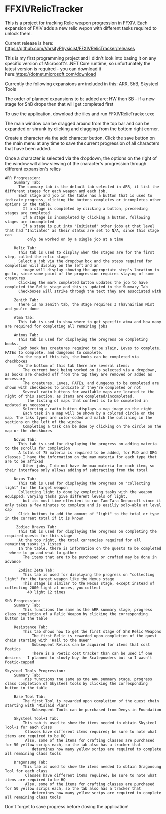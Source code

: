 # FFXIVRelicTracker
This is a project for tracking Relic weapon progression in FFXIV. Each expansion of FXIV adds a new relic wepon with different tasks required to unlock them.

Current release is here: https://github.com/VarsityPhysicist/FFXIVRelicTracker/releases

This is my first programming project and I didn't look into basing it on any specific version of Microsoft's .NET Core runtime, so unfortunately the latest version is required - you can download it here:https://dotnet.microsoft.com/download

Currently the following expansions are included in this: ARR, ShB, Skysteel Tools

The order of planned expansions to be added are: HW then SB - if a new stage for ShB drops then that will get completed first

To use the application, download the files and run FFXIVRelicTracker.exe
  
  The main window can be dragged around from the top bar and can be expanded or shrunk by clicking and dragging from the bottom right corner.
  
  Create a character via the add character button. Click the save button on the main menu at any time to save the current progression of all characters that have been added.
  
  Once a character is selected via the dropdown, the options on the right of the window will allow viewing of the character's progression through different expansion's relics
  
    ARR Progression:
        Summary Tab:
          The summary tab is the default tab selected in ARR, it list the different stages for each weapon and each job.
          Each stage and job in the table has a button that is used to indicate progress, clicking the buttons completes or incompletes other options in the table.
            If a stage is completed by clicking a button, preceeding stages are completed
            If a stage is incompleted by clicking a button, following stages are incompleted
            If a stage is put into "Initiated" other jobs at that level that had "Initiated" as their status are set to N/A, since this stage can 
              only be worked on by a single job at a time
    
        Relic Tab:
          This tab is used to display when the stages are for the first step, called the relic stage
          Select a job via the dropdown box and the steps required for completion will display on the left and an 
            image will display showing the appropriate step's location to go to, since some point of the progression requires slaying of some creatures
          Clicking the mark completed button updates the job to have completed the Relic stage and this is updated in the Summary Tab
          Checkboxes will strike through the text they are associated with
      
        Zenith Tab:
          There is no zenith tab, the stage requires 3 Thavnairian Mist and you're done
      
        Atma Tab:
          This tab is used to show where to get specific atma and how many are required for completing all remaining jobs
    
        Animus Tab:
          This tab is used for displaying the progress on completing books.
          Each book has creatures required to be slain, Leves to complete, FATEs to complete, and dungeons to complete.
          On the top of this tab, the books can be completed via checkboxes
          On the bottom of this tab there are several items:
            The current book being worked on is selected via a dropdown, as books are checked off from the top they are removed or added as necessary
            The creatures, Leves, FATEs, and dungeons to be completed are shown with checkboxes to indicate if they're completed or not
            Several radio buttons for available maps are located to the right of this section; as items are completed/incompleted, 
              the listing of maps that content is to be completed in updated as necessary
            Selecting a radio button displays a map image on the right
            Each task in a map will be shown by a colored circle on the map. The taks types are color-coded and match the outlining in the sections on the left of the window
            Completing a task can be done by clicking on the circle on the map or the checkboxes
        
        Novus Tab:
          This tab is used for displaying the progress on adding materia to the scrolls for completion
          A total of 75 materia is required to be added, for PLD and DRG classes I have the information on the max materia for each type that are to be affixed
            Other jobs, I do not have the max materia for each item, so their interface only allows adding of subtracting from the total
    
        Nexus Tab:
          This tab is used for displaying the progress on "collecting light" for the target weapon
          Collecting light is done by completing tasks with the weapon equipped; varying tasks give different levels of light, 
            but its most time effecient to run Tam-Tara Deepcroft since it only takes a few minutes to complete and is easiliy solo-able at level cap
          Click buttons to add the amount of "light" to the total or type in the current total if it is known
     
         Zodiac Braves Tab:
          This tab is used for displaying the progress on completing the required quests for this stage
          At the top right, the total currencies required for all remaining tasks is listed
          In the table, there is information on the quests to be completed - where to go and what to gather
            The items that are to be purchased or crafted may be done in advance
      
          Zodiac Zeta Tab:
            This tab is used for displaying the progress on "collecting light" for the target weapon like the Nexus stage
            This stage is similar to the Nexus stage, except instead of collecting 2000 light at onces, you collect
              40 light 12 times

    ShB Progression:
        Summary Tab:
            This functions the same as the ARR summary stage, progress class completion of a Relic Weapon by clicking the corresponding button in the table
        
        Resistance Tab:
            This tab shows how to get the first stage of ShB Relic Weapons
                The first Relic is rewarded upon completion of the quest chain starting with 'Hail to the Queen'
                Subsequent Relics can be acquired for items that cost Poetics
                There is a Poetic cost tracker than can be used if one desires - I planned to slowly buy the Scalepowders but so I wasn't Poetic-capped

    Skysteel Tools Progression:
        Summary Tab:
            This functions the same as the ARR summary stage, progress class completion of Skysteel tools by clicking the corresponding button in the table

        Base Tool Tab:
            The first Tool is rewarded upon completion of the quest chain starting with 'Mislaid Plans'
                Subsequent Tools can be purchased from Denys in Foundation

        Skysteel Tool+1 Tab:
            This tab is used to show the items needed to obtain Skysteel Tool+1 for each class
             Classes have different items required; be sure to note what items are required to be HQ
             Also, some of the items for crafting classes are purchased for 50 yellow scrips each, so the tab also has a tracker that 
                determines how many yellow scrips are required to complete all remaining class tools
                        
        Dragonsung Tab:
            This tab is used to show the items needed to obtain Dragonsung Tool for each class
             Classes have different items required; be sure to note what items are required to be HQ
             Also, some of the items for crafting classes are purchased for 50 yellow scrips each, so the tab also has a tracker that 
                determines how many yellow scrips are required to complete all remaining class tools
    
          
Don't forget to save progress before closing the application!
